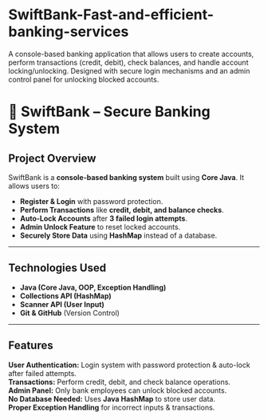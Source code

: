 # SwiftBank-Fast-and-efficient-banking-services
A console-based banking application that allows users to create accounts, perform transactions (credit, debit), check balances, and handle account locking/unlocking. Designed with secure login mechanisms and an admin control panel for unlocking blocked accounts.


# 🏦 SwiftBank – Secure Banking System

##  Project Overview
SwiftBank is a **console-based banking system** built using **Core Java**. It allows users to:
- **Register & Login** with password protection.
- **Perform Transactions** like **credit, debit, and balance checks**.
- **Auto-Lock Accounts** after **3 failed login attempts**.
- **Admin Unlock Feature** to reset locked accounts.
- **Securely Store Data** using **HashMap** instead of a database.

---

##  Technologies Used
- **Java (Core Java, OOP, Exception Handling)**
- **Collections API (HashMap)**
- **Scanner API (User Input)**
- **Git & GitHub** (Version Control)

---

##  Features
 **User Authentication:** Login system with password protection & auto-lock after failed attempts.  
 **Transactions:** Perform credit, debit, and check balance operations.  
 **Admin Panel:** Only bank employees can unlock blocked accounts.  
**No Database Needed:** Uses **Java HashMap** to store user data.  
**Proper Exception Handling** for incorrect inputs & transactions.  
